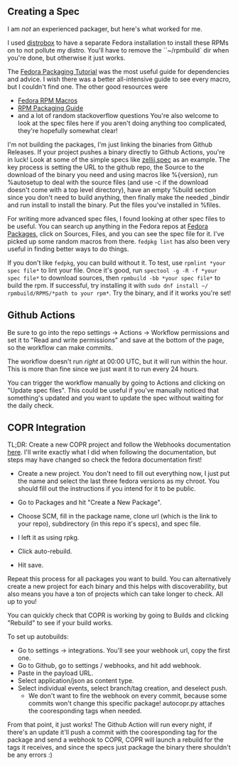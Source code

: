 ## Creating a Spec

I am *not* an experienced packager, but here's what worked for me.

I used [distrobox](https://github.com/89luca89/distrobox) to have a separate
Fedora installation to install these RPMs on to not pollute my distro. You'll
have to remove the ``~/rpmbuild` dir when you're done, but otherwise it just
works.

The [Fedora Packaging
Tutorial](https://docs.fedoraproject.org/en-US/package-maintainers/Packaging_Tutorial_GNU_Hello/)
was the most useful guide for dependencies and advice. I wish there was a
better all-intensive guide to see every macro, but I couldn't find one. The
other good resources were
- [Fedora RPM Macros](https://docs.fedoraproject.org/en-US/packaging-guidelines/RPMMacros/)
- [RPM Packaging Guide](https://rpm-packaging-guide.github.io/)
- and a lot of random stackoverflow questions
You're also welcome to look at the spec files here if you aren't doing anything
too complicated, they're hopefully somewhat clear!

I'm not building the packages, I'm just linking the binaries from Github
Releases. If your project pushes a binary directly to Github Actions, you're in
luck! Look at some of the simple specs like [zellij.spec](specs/zellij.spec) as
an example. The key process is setting the URL to the github repo, the Source
to the download of the binary you need and using macros like %{version}, run
%autosetup to deal with the source files (and use -c if the download doesn't
come with a top level directory), have an empty %build section since you don't
need to build anything, then finally make the needed _bindir and run install to
install the binary. Put the files you've installed in %files.

For writing more advanced spec files, I found looking at other spec files to
be useful. You can search up anything in the Fedora repos at [Fedora
Packages](https://packages.fedoraproject.org/), click on Sources, Files, and
you can see the spec file for it. I've picked up some random macros from there.
`fedpkg lint` has also been very useful in finding better ways to do things.

If you don't like `fedpkg`, you can build without it. To test, use `rpmlint
*your spec file*` to lint your file. Once it's good, run `spectool -g -R -f
*your spec file*` to download sources, then `rpmbuild -bb *your spec file*`
to build the rpm. If successful, try installing it with `sudo dnf install ~/
rpmbuild/RPMS/*path to your rpm*`. Try the binary, and if it works you're set!

## Github Actions
Be sure to go into the repo settings -> Actions -> Workflow permissions and set
it to "Read and write permissions" and save at the bottom of the page, so the
workflow can make commits.

The workflow doesn't run *right* at 00:00 UTC, but it will run within the hour.
This is more than fine since we just want it to run every 24 hours.

You can trigger the workflow manually by going to Actions and clicking on
"Update spec files". This could be useful if you've manually noticed that
something's updated and you want to update the spec without waiting for the
daily check.

## COPR Integration
TL;DR: Create a new COPR project and follow the Webhooks documentation
[here](https://docs.pagure.org/copr.copr/user_documentation.html#webhooks).
I'll write exactly what I did when following the documentation, but steps may
have changed so check the fedora documentation first!

- Create a new project. You don't need to fill out everything now, I just put
  the name and select the last three fedora versions as my chroot. You should
  fill out the instructions if you intend for it to be public.

- Go to Packages and hit "Create a New Package".
- Choose SCM, fill in the package name, clone url (which is the link to your
  repo), subdirectory (in this repo it's specs), and spec file.
- I left it as using rpkg.
- Click auto-rebuild.
- Hit save.

Repeat this process for all packages you want to build. You can alternatively
create a new project for each binary and this helps with discoverability, but
also means you have a ton of projects which can take longer to check. All up to
you!

You can quickly check that COPR is working by going to Builds and clicking
"Rebuild" to see if your build works.

To set up autobuilds:
- Go to settings -> integrations. You'll see your webhook url, copy the first one.
- Go to Github, go to settings / webhooks, and hit add webhook.
- Paste in the payload URL.
- Select application/json as content type.
- Select individual events, select branch/tag creation, and deselect push.
  - We don't want to fire the webhook on every commit, because some commits
    won't change this specific package! autocopr.py attaches the cooresponding
    tags when needed.

From that point, it just works! The Github Action will run every night, if
there's an update it'll push a commit with the cooresponding tag for the package
and send a webhook to COPR, COPR will launch a rebuild for the tags it receives,
and since the specs just package the binary there shouldn't be any errors :)
